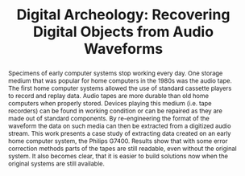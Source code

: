 ---
abstract: Specimens of early computer systems stop working every day. One storage
  medium that was popular for home computers in the 1980s was the audio tape. The
  first home computer systems allowed the use of standard cassette players to record
  and replay data. Audio tapes are more durable than old home computers when properly
  stored. Devices playing this medium (i.e. tape recorders) can be found in working
  condition or can be repaired as they are made out of standard components. By re-engineering
  the format of the waveform the data on such media can then be extracted from a digitized
  audio stream. This work presents a case study of extracting data created on an early
  home computer system, the Philips G7400. Results show that with some error correction
  methods parts of the tapes are still readable, even without the original system.
  It also becomes clear, that it is easier to build solutions now when the original
  systems are still available.
creators:
- Guttenbrunner, Mark
- Rauber, Andreas
- Lederer, Chrisanth
- John, Annu
- Ghete, Mihai
date: null
document_url: https://services.phaidra.univie.ac.at/api/object/o:294011/download
grand_parent: iPRES
institutions: []
keywords:
- san francisco
landing_page_url: https://phaidra.univie.ac.at/o:294011
language: eng
layout: publication
license: CC BY-SA 3.0 AT
notes_url: null
parent: iPRES 2009
presentation_url: null
publication_type: paper
size: 1555969
source_name: iPRES
title: 'Digital Archeology: Recovering Digital Objects from Audio Waveforms'
year: 2009
---